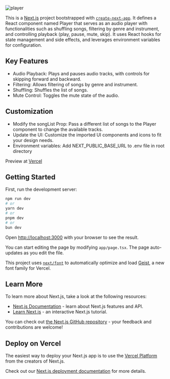 ![player](https://github.com/user-attachments/assets/a6008f15-3777-4eab-9d42-8e5c9bccccef)

This is a [Next.js](https://nextjs.org) project bootstrapped with [`create-next-app`](https://nextjs.org/docs/app/api-reference/cli/create-next-app). It defines a React component named Player that serves as an audio player with functionalities such as shuffling songs, filtering by genre and instrument, and controlling playback (play, pause, mute, skip). It uses React hooks for state management and side effects, and leverages environment variables for configuration.

## Key Features
- Audio Playback: Plays and pauses audio tracks, with controls for skipping forward and backward.
- Filtering: Allows filtering of songs by genre and instrument.
- Shuffling: Shuffles the list of songs.
- Mute Control: Toggles the mute state of the audio.

## Customization
- Modify the songList Prop: Pass a different list of songs to the Player component to change the available tracks.
- Update the UI: Customize the imported UI components and icons to fit your design needs.
- Environment variables: Add NEXT_PUBLIC_BASE_URL to .env file in root directory

Preview at [Vercel](https://next-player-60r6c3khd-seyhmus1s-projects.vercel.app/) 

## Getting Started

First, run the development server:

```bash
npm run dev
# or
yarn dev
# or
pnpm dev
# or
bun dev
```

Open [http://localhost:3000](http://localhost:3000) with your browser to see the result.

You can start editing the page by modifying `app/page.tsx`. The page auto-updates as you edit the file.

This project uses [`next/font`](https://nextjs.org/docs/app/building-your-application/optimizing/fonts) to automatically optimize and load [Geist](https://vercel.com/font), a new font family for Vercel.

## Learn More

To learn more about Next.js, take a look at the following resources:

- [Next.js Documentation](https://nextjs.org/docs) - learn about Next.js features and API.
- [Learn Next.js](https://nextjs.org/learn) - an interactive Next.js tutorial.

You can check out [the Next.js GitHub repository](https://github.com/vercel/next.js) - your feedback and contributions are welcome!

## Deploy on Vercel

The easiest way to deploy your Next.js app is to use the [Vercel Platform](https://vercel.com/new?utm_medium=default-template&filter=next.js&utm_source=create-next-app&utm_campaign=create-next-app-readme) from the creators of Next.js.

Check out our [Next.js deployment documentation](https://nextjs.org/docs/app/building-your-application/deploying) for more details.
